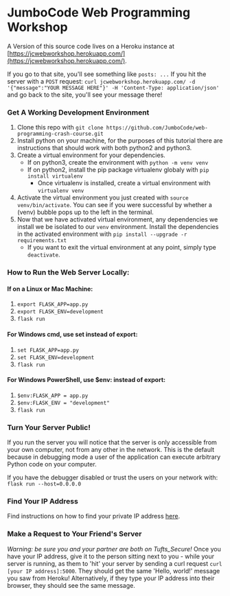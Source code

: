# JumboCode Web Programming Workshop

A Version of this source code lives on a Heroku instance at [https://jcwebworkshop.herokuapp.com/](https://jcwebworkshop.herokuapp.com/). 

If you go to that site, you'll see something like `posts: ...`
If you hit the server with a `POST` request: 
`curl jcwebworkshop.herokuapp.com/ -d '{"message":"YOUR MESSAGE HERE"}' -H 'Content-Type: application/json'`
and go back to the site, you'll see your message there!

### Get A Working Development Environment 

1. Clone this repo with `git clone https://github.com/JumboCode/web-programming-crash-course.git`
2. Install python on your machine, for the purposes of this tutorial there are instructions that should work with both python2 and python3.
3. Create a virtual environment for your dependencies.
    * If on python3, create the environment with `python -m venv venv`
    * If on python2, install the pip package virtualenv globaly with `pip install virtualenv`
        * Once virtualenv is installed, create a virtual environment with `virtualenv venv` 
4. Activate the virtual environment you just created with `source venv/bin/activate`. You can see if you were successful by whether a (venv) bubble pops up to the left in the terminal.  
5. Now that we have activated virtual environment, any dependencies we install we be isolated to our `venv` environment. Install the dependencies in the activated environment with `pip install --upgrade -r requirements.txt`
    * If you want to exit the virtual environment at any point, simply type `deactivate`. 

### How to Run the Web Server Locally: 

#### If on a Linux or Mac Machine:

1. `export FLASK_APP=app.py`
2. `export FLASK_ENV=development`
3. `flask run`

#### For Windows cmd, use set instead of export:

1. `set FLASK_APP=app.py`
2. `set FLASK_ENV=development`
3. `flask run`

#### For Windows PowerShell, use $env: instead of export:

1. `$env:FLASK_APP = app.py`
2. `$env:FLASK_ENV = "development"`
3. `flask run`

### Turn Your Server Public!

If you run the server you will notice that the server is only accessible from your own computer, not from any other in the network. This is the default because in debugging mode a user of the application can execute arbitrary Python code on your computer.

If you have the debugger disabled or trust the users on your network with:
`flask run --host=0.0.0.0`

### Find Your IP Address
Find instructions on how to find your private IP address [here](https://lifehacker.com/5833108/how-to-find-your-local-and-external-ip-address).


### Make a Request to Your Friend's Server
*Warning: be sure you and your partner are both on Tufts_Secure!*
Once you have your IP address, give it to the person sitting next to you - while your server is running, as them to 'hit' your server by sending a curl request `curl [your IP address]:5000`. They should get the same 'Hello, world!' message you saw from Heroku!
Alternatively, if they type your IP address into their browser, they should see the same message.

